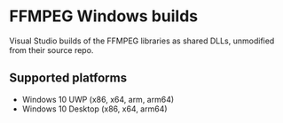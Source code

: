 # FFMPEG Windows builds

Visual Studio builds of the FFMPEG libraries as shared DLLs, unmodified from their source repo.

## Supported platforms

- Windows 10 UWP (x86, x64, arm, arm64)
- Windows 10 Desktop (x86, x64, arm64)
